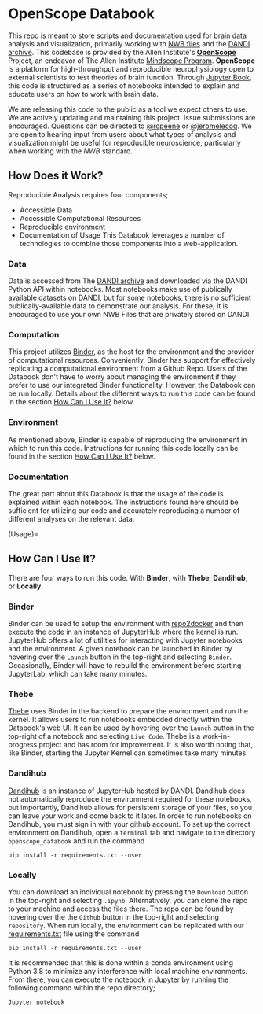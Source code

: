 # OpenScope Databook
This repo is meant to store scripts and documentation used for brain data analysis and visualization, primarily working with [NWB files](https://www.nwb.org/how-to-use/) and the [DANDI archive](https://dandiarchive.org/). This codebase is provided by the Allen Institute's **[OpenScope](https://alleninstitute.org/what-we-do/brain-science/research/mindscope-program/openscope/)** Project, an endeavor of The Allen Institute [Mindscope Program](https://alleninstitute.org/what-we-do/brain-science/research/mindscope-program/). **OpenScope** is a platform for high-throughput and reproducible neurophysiology open to external scientists to test theories of brain function. Through [Jupyter Book](https://jupyterbook.org/), this code is structured as a series of notebooks intended to explain and educate users on how to work with brain data.

We are releasing this code to the public as a tool we expect others to use. We are actively updating and maintaining this project. Issue submissions are encouraged. Questions can be directed to [@rcpeene](https://github.com/rcpeene) or [@jeromelecoq](https://github.com/jeromelecoq). We are open to hearing input from users about what types of analysis and visualization might be useful for reproducible neuroscience, particularly when working with the *NWB* standard.

## How Does it Work?

Reproducible Analysis requires four components; 
- Accessible Data
- Accessible Computational Resources
- Reproducible environment
- Documentation of Usage
This Databook leverages a number of technologies to combine those components into a web-application. 

### Data
Data is accessed from The [DANDI archive](https://dandiarchive.org/) and downloaded via the DANDI Python API within notebooks. Most notebooks make use of publically available datasets on DANDI, but for some notebooks, there is no sufficient publically-available data to demonstrate our analysis. For these, it is encouraged to use your own NWB Files that are privately stored on DANDI.

### Computation
This project utilizes [Binder](https://mybinder.org/), as the host for the environment and the provider of computational resources. Conveniently, Binder has support for effectively replicating a computational environment from a Github Repo. Users of the Databook don't have to worry about managing the environment if they prefer to use our integrated Binder functionality. However, the Databook can be run locally. Details about the different ways to run this code can be found in the section [How Can I Use It?](Usage) below.

### Environment
As mentioned above, Binder is capable of reproducing the environment in which to run this code. Instructions for running this code locally can be found in the section [How Can I Use It?](Usage) below.

### Documentation
The great part about this Databook is that the usage of the code is explained within each notebook. The instructions found here should be sufficient for utilizing our code and accurately reproducing a number of different analyses on the relevant data.



(Usage)=
## How Can I Use It?
There are four ways to run this code. With **Binder**, with **Thebe**, **Dandihub**, or **Locally**.

### Binder
Binder can be used to setup the environment with [repo2docker](https://github.com/jupyterhub/repo2docker) and then execute the code in an instance of JupyterHub where the kernel is run. JupyterHub offers a lot of utilities for interacting with Jupyter notebooks and the environment. A given notebook can be launched in Binder by hovering over the `Launch` button in the top-right and selecting `Binder`. Occasionally, Binder will have to rebuild the environment before starting JupyterLab, which can take many minutes. 

### Thebe
[Thebe](https://github.com/executablebooks/thebe) uses Binder in the backend to prepare the environment and run the kernel. It allows users to run notebooks embedded directly within the Databook's web UI. It can be used by hovering over the `Launch` button in the top-right of a notebook and selecting `Live Code`. Thebe is a work-in-progress project and has room for improvement. It is also worth noting that, like Binder, starting the Jupyter Kernel can sometimes take many minutes.

### Dandihub
[Dandihub](https://hub.dandiarchive.org/) is an instance of JupyterHub hosted by DANDI. Dandihub does not automatically reproduce the environment required for these notebooks, but importantly, Dandihub allows for persistent storage of your files, so you can leave your work and come back to it later. In order to run notebooks on Dandihub, you must sign in with your github account. To set up the correct environment on Dandihub, open a `terminal` tab and navigate to the directory `openscope_databook` and run the command
```
pip install -r requirements.txt --user
```

### Locally
You can download an individual notebook by pressing the `Download` button in the top-right and selecting `.ipynb`. Alternatively, you can clone the repo to your machine and access the files there. The repo can be found by hovering over the the `Github` button in the top-right and selecting `repository`. When run locally, the environment can be replicated with our [requirements.txt](https://github.com/AllenInstitute/openscope_databook/blob/main/requirements.txt) file using the command 
```
pip install -r requirements.txt --user
```
It is recommended that this is done within a conda environment using Python 3.8 to minimize any interference with local machine environments.
From there, you can execute the notebook in Jupyter by running the following command within the repo directory;
```
Jupyter notebook
```
